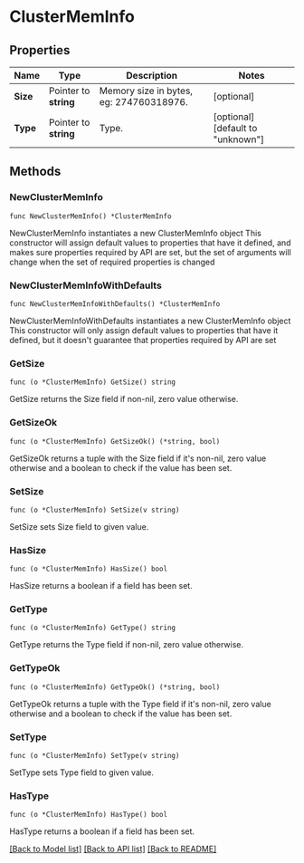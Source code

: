# ClusterMemInfo

## Properties

Name | Type | Description | Notes
------------ | ------------- | ------------- | -------------
**Size** | Pointer to **string** | Memory size in bytes, eg: 274760318976. | [optional] 
**Type** | Pointer to **string** | Type. | [optional] [default to "unknown"]

## Methods

### NewClusterMemInfo

`func NewClusterMemInfo() *ClusterMemInfo`

NewClusterMemInfo instantiates a new ClusterMemInfo object
This constructor will assign default values to properties that have it defined,
and makes sure properties required by API are set, but the set of arguments
will change when the set of required properties is changed

### NewClusterMemInfoWithDefaults

`func NewClusterMemInfoWithDefaults() *ClusterMemInfo`

NewClusterMemInfoWithDefaults instantiates a new ClusterMemInfo object
This constructor will only assign default values to properties that have it defined,
but it doesn't guarantee that properties required by API are set

### GetSize

`func (o *ClusterMemInfo) GetSize() string`

GetSize returns the Size field if non-nil, zero value otherwise.

### GetSizeOk

`func (o *ClusterMemInfo) GetSizeOk() (*string, bool)`

GetSizeOk returns a tuple with the Size field if it's non-nil, zero value otherwise
and a boolean to check if the value has been set.

### SetSize

`func (o *ClusterMemInfo) SetSize(v string)`

SetSize sets Size field to given value.

### HasSize

`func (o *ClusterMemInfo) HasSize() bool`

HasSize returns a boolean if a field has been set.

### GetType

`func (o *ClusterMemInfo) GetType() string`

GetType returns the Type field if non-nil, zero value otherwise.

### GetTypeOk

`func (o *ClusterMemInfo) GetTypeOk() (*string, bool)`

GetTypeOk returns a tuple with the Type field if it's non-nil, zero value otherwise
and a boolean to check if the value has been set.

### SetType

`func (o *ClusterMemInfo) SetType(v string)`

SetType sets Type field to given value.

### HasType

`func (o *ClusterMemInfo) HasType() bool`

HasType returns a boolean if a field has been set.


[[Back to Model list]](../README.md#documentation-for-models) [[Back to API list]](../README.md#documentation-for-api-endpoints) [[Back to README]](../README.md)


